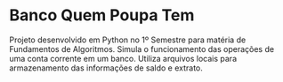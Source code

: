 # Banco Quem Poupa Tem
Projeto desenvolvido em Python no 1º Semestre para matéria de Fundamentos de Algoritmos. Simula o funcionamento das operações de uma conta corrente em um banco. Utiliza arquivos locais para armazenamento das informações de saldo e extrato.
